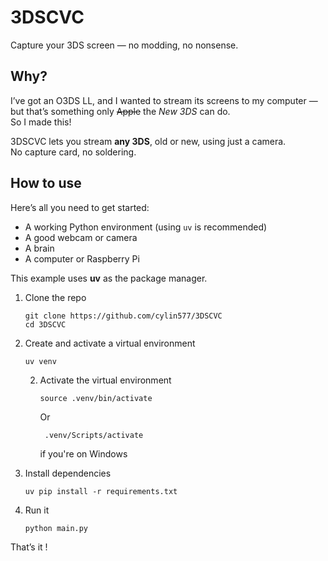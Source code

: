 
# 3DSCVC 
Capture your 3DS screen — no modding, no nonsense.

## Why?
I’ve got an O3DS LL, and I wanted to stream its screens to my computer —  
but that’s something only ~~Apple~~ the *New 3DS* can do.  
So I made this!  

3DSCVC lets you stream **any 3DS**, old or new, using just a camera.  
No capture card, no soldering.

## How to use
Here’s all you need to get started:

- A working Python environment (using `uv` is recommended)
- A good webcam or camera
- A brain 
- A computer or Raspberry Pi

This example uses **uv** as the package manager.

1. Clone the repo  
   ```
   git clone https://github.com/cylin577/3DSCVC
   cd 3DSCVC
   ```

2. Create and activate a virtual environment  
   ```
   uv venv
   ```
   2. Activate the virtual environment  
	   ```
	   source .venv/bin/activate
	   ```
	   Or
	   ```
	    .venv/Scripts/activate
	   ```
	   if you're on Windows 
	   

3. Install dependencies  
   ```
   uv pip install -r requirements.txt
   ```

4. Run it  
   ```
   python main.py
   ```

That’s it !


